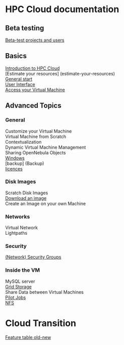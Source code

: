 # HPC Cloud documentation

## Beta testing

[Beta-test projects and users](Beta-testers)

## Basics
[Introduction to HPC Cloud](introduction-to-hpc-cloud)  
[Estimate your resources] (estimate-your-resources)  
[General start](general-start)  
[User Interface](user-interface)  
[Access your Virtual Machine](access-your-VM)

## Advanced Topics

### General

Customize your Virtual Machine  
Virtual Machine from Scratch  
Contextualization  
Dynamic Virtual Machine Management  
Sharing OpenNebula Objects  
[Windows](Windows)  
[backup] (Backup)  
[licences](Licences)  

### Disk Images
Scratch Disk Images  
[Download an image](image_download)  
Create an Image on your own Machine  

### Networks
Virtual Network  
Lightpaths 

### Security
[(Network) Security Groups](security_groups)


### Inside the VM
MySQL server  
[Grid Storage](grid-storage)  
Share Data between Virtual Machines  
[Pilot Jobs](pilot-jobs)  
[NFS](NFS)

# Cloud Transition
[Feature table old-new](Features-old-new)